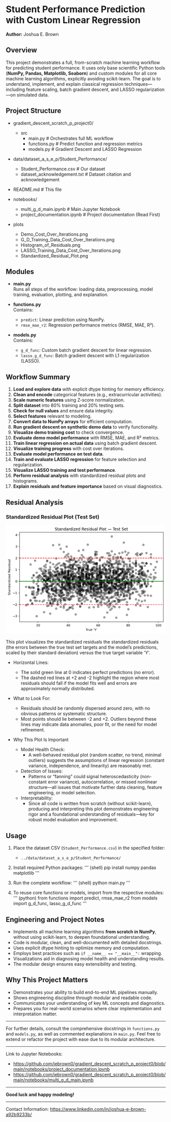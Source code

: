 # Student Performance Prediction with Custom Linear Regression

**Author:** Joshua E. Brown

## Overview

This project demonstrates a full, from-scratch machine learning workflow for predicting student performance. It uses only base scientific Python tools (**NumPy, Pandas, Matplotlib, Seaborn**) and custom modules for all core machine learning algorithms, explicitly avoiding scikit-learn. The goal is to understand, implement, and explain classical regression techniques—including feature scaling, batch gradient descent, and LASSO regularization—on simulated data.

## Project Structure

- gradient_descent_scratch_p_project0/
  - src
    - main.py                                   			# Orchestrates full ML workflow
    - functions.py                              			# Predict function and regression metrics
    - models.py                                 			# Gradient Descent and LASSO Regression

- data/dataset_a_s_e_p/Student_Performance/ 
  - Student_Performance.csv                   				# Our dataset
  - dataset_acknowledgement.txt               				# Dataset citation and acknowledgement

- README.md                                     			# This file

- notebooks/
  - multi_g_d_main.ipynb                      				# Main Jupyter Notebook
  - project_documentation.ipynb               				# Project documentation (Read First)

- plots
  - Demo_Cost_Over_Iterations.png
  - G_D_Training_Data_Cost_Over_Iterations.png
  - Histogram_of_Residuals.png
  - LASSO_Training_Data_Cost_Over_Iterations.png
  - Standardized_Residual_Plot.png


## Modules

- **main.py**  
  Runs all steps of the workflow: loading data, preprocessing, model training, evaluation, plotting, and explanation.

- **functions.py**  
  Contains:
  - `predict`: Linear prediction using NumPy.
  - `rmse_mae_r2`: Regression performance metrics (RMSE, MAE, R²).

- **models.py**  
  Contains:
  - `g_d_func`: Custom batch gradient descent for linear regression.
  - `lasso_g_d_func`: Batch gradient descent with L1 regularization (LASSO).


## Workflow Summary

1. **Load and explore data** with explicit dtype hinting for memory efficiency.
2. **Clean and encode** categorical features (e.g., extracurricular activities).
3. **Scale numeric features** using Z-score normalization.
4. **Split dataset** into 80% training and 20% testing sets.
5. **Check for null values** and ensure data integrity.
6. **Select features** relevant to modeling.
7. **Convert data to NumPy arrays** for efficient computation.
8. **Run gradient descent on synthetic demo data** to verify functionality.
9. **Visualize demo training cost** to check convergence.
10. **Evaluate demo model performance** with RMSE, MAE, and R² metrics.
11. **Train linear regression on actual data** using batch gradient descent.
12. **Visualize training progress** with cost over iterations.
13. **Evaluate model performance on test data**.
14. **Train and evaluate LASSO regression** for feature selection and regularization.
15. **Visualize LASSO training and test performance**.
16. **Perform residual analysis** with standardized residual plots and histograms.
17. **Explain residuals and feature importance** based on visual diagnostics.


## Residual Analysis

### Standardized Residual Plot (Test Set)
![Standardized Residual Plot](plots/Standardized_Residual_Plot.png)

This plot visualizes the standardized residuals the standardized residuals (the errors 
between the true test set targets and the model’s predictions, scaled by their standard deviation) versus the true target variable 'Y'.

- Horizontal Lines:
  - The solid green line at 0 indicates perfect predictions (no error).
  - The dashed red lines at +2 and -2 highlight the region where most residuals should fall if the model fits well and errors are 
approximately normally distributed.

- What to Look For:
  - Residuals should be randomly dispersed around zero, with no obvious patterns or systematic structure.
  - Most points should lie between -2 and +2. Outliers beyond these lines may indicate data anomalies, poor fit, or the need for model refinement.

- Why This Plot Is Important
  - Model Health Check:
    - A well-behaved residual plot (random scatter, no trend, minimal outliers) suggests the assumptions of linear regression (constant variance, independence, and linearity) are reasonably met.
  - Detection of Issues:
    - Patterns or “fanning” could signal heteroscedasticity (non-constant error variance), autocorrelation, or missed nonlinear structure—all issues that motivate further data cleaning, feature engineering, or model selection.
  - Interpretability:
    - Since all code is written from scratch (without scikit-learn), producing and interpreting this plot demonstrates engineering rigor and a foundational understanding of residuals—key for robust model evaluation and improvement.


## Usage

1. Place the dataset CSV (`Student_Performance.csv`) in the specified folder:
   - `../data/dataset_a_s_e_p/Student_Performance/`

2. Install required Python packages:
       ''' (shell)
       pip install numpy pandas matplotlib
       '''

3. Run the complete workflow:
        ''' (shell)
	python main.py
	'''

4. To reuse core functions or models, import from the respective modules:
   	''' (python)
	from functions import predict, rmse_mae_r2
   	from models import g_d_func, lasso_g_d_func
	'''

## Engineering and Project Notes

- Implements all machine learning algorithms **from scratch in NumPy**, without using scikit-learn, to deepen foundational understanding.
- Code is modular, clean, and well-documented with detailed docstrings.
- Uses explicit dtype hinting to optimize memory and computation.
- Employs best practices such as `if __name__ == "__main__":` wrapping.
- Visualizations aid in diagnosing model health and understanding results.
- The modular design ensures easy extensibility and testing.

## Why This Project Matters

- Demonstrates your ability to build end-to-end ML pipelines manually.
- Shows engineering discipline through modular and readable code.
- Communicates your understanding of key ML concepts and diagnostics.
- Prepares you for real-world scenarios where clear implementation and interpretation matter.

---

For further details, consult the comprehensive docstrings in `functions.py` and `models.py`, as well as commented explanations in `main.py`. Feel free to extend or refactor the project with ease due to its modular architecture.

---

Link to Jupyter Notebooks: 
- https://github.com/jebrown0/gradient_descent_scratch_p_project0/blob/main/notebooks/project_documentation.ipynb
- https://github.com/jebrown0/gradient_descent_scratch_p_project0/blob/main/notebooks/multi_g_d_main.ipynb

---

**Good luck and happy modeling!**

---
Contact Information: 
https://www.linkedin.com/in/joshua-e-brown-a92b9233b/
